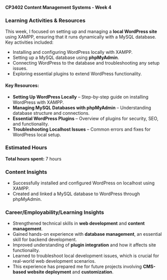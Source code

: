 **CP3402 Content Management Systems - Week 4**

### **Learning Activities & Resources**
This week, I focused on setting up and managing a **local WordPress site** using XAMPP, ensuring that it runs dynamically with a MySQL database. Key activities included:
- Installing and configuring WordPress locally with XAMPP.
- Setting up a MySQL database using **phpMyAdmin**.
- Connecting WordPress to the database and troubleshooting any setup issues.
- Exploring essential plugins to extend WordPress functionality.

#### **Key Resources:**
- **Setting Up WordPress Locally** – Step-by-step guide on installing WordPress with XAMPP.
- **Managing MySQL Databases with phpMyAdmin** – Understanding database structure and connections.
- **Essential WordPress Plugins** – Overview of plugins for security, SEO, and functionality.
- **Troubleshooting Localhost Issues** – Common errors and fixes for WordPress local setup.

### **Estimated Hours**
**Total hours spent:** 7 hours

### **Content Insights**
- Successfully installed and configured WordPress on localhost using XAMPP.
- Created and linked a MySQL database to WordPress through phpMyAdmin.

### **Career/Employability/Learning Insights**
- Strengthened technical skills in **web development** and **content management**.
- Gained hands-on experience with **database management**, an essential skill for backend development.
- Improved understanding of **plugin integration** and how it affects site functionality.
- Learned to troubleshoot local development issues, which is crucial for real-world web development scenarios.
- This experience has prepared me for future projects involving **CMS-based website deployment** and **customization**.


